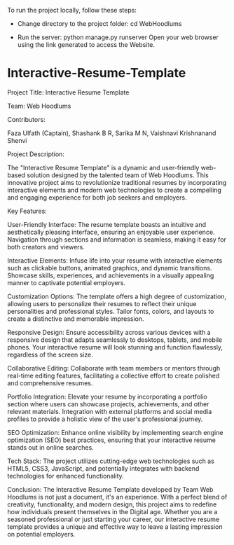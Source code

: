 
To run the project locally, follow these steps:

- Change directory to the project folder:
cd WebHoodlums

- Run the server:
python manage.py runserver
Open your web browser using the link generated to access the Website.


# Interactive-Resume-Template

Project Title: Interactive Resume Template

Team: Web Hoodlums

Contributors:


Faza Ulfath (Captain),
Shashank B R,
Sarika M N,
Vaishnavi Krishnanand Shenvi

Project Description:

The "Interactive Resume Template" is a dynamic and user-friendly web-based solution designed by the talented team of Web Hoodlums. This innovative project aims to revolutionize traditional resumes by incorporating interactive elements and modern web technologies to create a compelling and engaging experience for both job seekers and employers.

Key Features:

User-Friendly Interface:
The resume template boasts an intuitive and aesthetically pleasing interface, ensuring an enjoyable user experience.
Navigation through sections and information is seamless, making it easy for both creators and viewers.

Interactive Elements:
Infuse life into your resume with interactive elements such as clickable buttons, animated graphics, and dynamic transitions.
Showcase skills, experiences, and achievements in a visually appealing manner to captivate potential employers.

Customization Options:
The template offers a high degree of customization, allowing users to personalize their resumes to reflect their unique personalities and professional styles.
Tailor fonts, colors, and layouts to create a distinctive and memorable impression.

Responsive Design:
Ensure accessibility across various devices with a responsive design that adapts seamlessly to desktops, tablets, and mobile phones.
Your interactive resume will look stunning and function flawlessly, regardless of the screen size.

Collaborative Editing:
Collaborate with team members or mentors through real-time editing features, facilitating a collective effort to create polished and comprehensive resumes.

Portfolio Integration:
Elevate your resume by incorporating a portfolio section where users can showcase projects, achievements, and other relevant materials.
Integration with external platforms and social media profiles to provide a holistic view of the user's professional journey.

SEO Optimization:
Enhance online visibility by implementing search engine optimization (SEO) best practices, ensuring that your interactive resume stands out in online searches.

Tech Stack:
The project utilizes cutting-edge web technologies such as HTML5, CSS3, JavaScript, and potentially integrates with backend technologies for enhanced functionality.

Conclusion:
The Interactive Resume Template developed by Team Web Hoodlums is not just a document, it's an experience. With a perfect blend of creativity, functionality, and modern design, this project aims to redefine how individuals present themselves in the Digital age. Whether you are a seasoned professional or just starting your career, our interactive resume template provides a unique and effective way to leave a lasting impression on potential employers.
